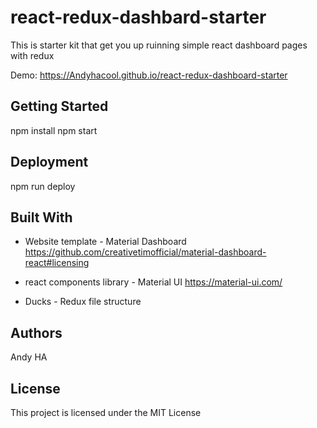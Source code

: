 react-redux-dashbard-starter
=====================
This is starter kit that get you up ruinning simple react dashboard pages with redux

Demo: https://Andyhacool.github.io/react-redux-dashboard-starter

## Getting Started
npm install
npm start

## Deployment

npm run deploy

## Built With
- Website template - Material Dashboard https://github.com/creativetimofficial/material-dashboard-react#licensing 

- react components library - Material UI https://material-ui.com/ 

- Ducks - Redux file structure

## Authors
Andy HA

## License
This project is licensed under the MIT License 

